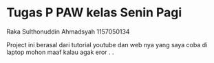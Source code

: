 # Tugas P PAW kelas Senin Pagi
Raka Sulthonuddin Ahmadsyah
1157050134

Project ini berasal dari tutorial youtube dan web nya yang saya coba di laptop
mohon maaf kalau agak eror . . 

